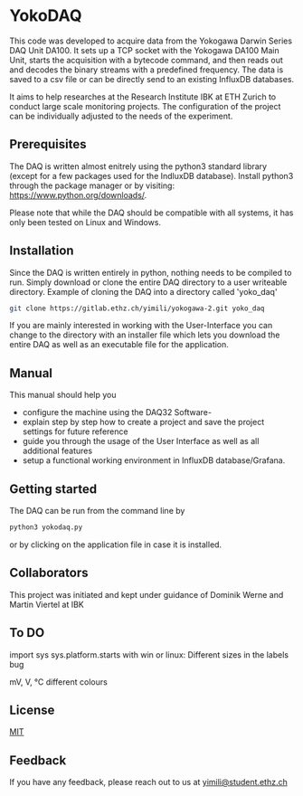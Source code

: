 
# YokoDAQ

This code was developed to acquire data from the Yokogawa Darwin Series DAQ Unit DA100. 
It sets up a TCP socket with the Yokogawa DA100 Main Unit, starts the acquisition with a 
bytecode command, and then reads out and decodes the binary streams with a predefined 
frequency. The data is saved to a csv file or can be directly send to an existing InfluxDB
databases. 

It aims to help researches at the Research Institute IBK at ETH Zurich to conduct large 
scale monitoring projects. The configuration of the project can be individually adjusted 
to the needs of the experiment. 
## Prerequisites
The DAQ is written almost enitrely using the python3 standard library (except for a few 
packages used for the IndluxDB database). Install python3 through the package manager 
or by visiting: https://www.python.org/downloads/. 



Please note that while the DAQ should be compatible with all systems, it has only been 
tested on Linux and Windows.



## Installation
Since the DAQ is written entirely in python, nothing needs to be compiled to run. Simply
download or clone the entire DAQ directory to a user writeable directory. Example of 
cloning the DAQ into a directory called 'yoko_daq'

```bash
git clone https://gitlab.ethz.ch/yimili/yokogawa-2.git yoko_daq
```

If you are mainly interested in working with the User-Interface you can change to the directory 
with an installer file which lets you download the entire DAQ as well as an executable file
for the application. 
## Manual 
This manual should help you
- configure the machine using the DAQ32 Software-
- explain step by step how to create a project and save the project settings for future reference 
- guide you through the usage of the User Interface as well as all additional features 
- setup a functional working environment in InfluxDB database/Grafana. 
## Getting started
The DAQ can be run from the command line by
```bash
python3 yokodaq.py
```
or by clicking on the application file in case it is installed.
## Collaborators
This project was initiated and kept under guidance of Dominik Werne and Martin Viertel at IBK

## To DO
import sys 
sys.platform.starts with win or linux: Different sizes in the labels bug

mV, V, °C different colours


## License

[MIT](https://choosealicense.com/licenses/mit/)


## Feedback

If you have any feedback, please reach out to us at yimili@student.ethz.ch

